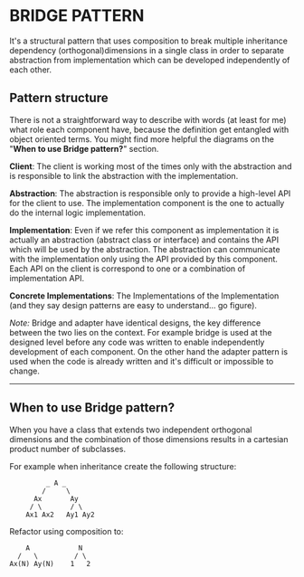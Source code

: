 ﻿# BRIDGE PATTERN

It's a structural pattern that uses composition to break multiple inheritance dependency (orthogonal)dimensions in a
single class in order to separate abstraction from implementation which can be developed independently of each other.

## Pattern structure

There is not a straightforward way to describe with words (at least for me) what role each component have, because the
definition get entangled with object oriented terms. You might find more helpful the diagrams on the "**When to
use Bridge pattern?**" section.

**Client**: The client is working most of the times only with the abstraction and is responsible to link the abstraction
with the implementation.

**Abstraction**: The abstraction is responsible only to provide a high-level API for the client to use. The
implementation component is the one to actually do the internal logic implementation.

**Implementation**: Even if we refer this component as implementation it is actually an abstraction (abstract class or
interface) and contains the API which will be used by the abstraction. The abstraction can communicate with the
implementation only using the API provided by this component. Each API on the client is correspond to one or a
combination of implementation API.

**Concrete Implementations**: The Implementations of the Implementation (and they say design patterns are easy to
understand... go figure).

_Note:_ Bridge and adapter have identical designs, the key difference between the two lies on the context.
For example bridge is used at the designed level before any code was written to enable independently development of each
component. On the other hand the adapter pattern is used when the code is already written and it's difficult or
impossible to change.

---

## When to use Bridge pattern?

When you have a class that extends two independent orthogonal dimensions and the combination of those dimensions results
in a cartesian product number of subclasses.

For example when inheritance create the following structure:

```
         _ A _
        /     \
      Ax       Ay
     / \       / \
    Ax1 Ax2   Ay1 Ay2
```

Refactor using composition to:

```
    A            N
  /   \         / \
Ax(N) Ay(N)    1   2
```